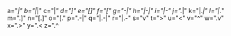 a="_|"
b="|_|"
c="|_"
d="]"
e="[]"
f="["
g="-|"
h="|-|"
i="|-"
j="._|"
k="|._|"
l="|._"
m=".]"
n="[.]"
o="[."
p=".-|"
q="|.-|"
r="|.-"
s="v"
t=">"
u="<"
v="^"
w=".v"
x=".>"
y=".<
z=".^
